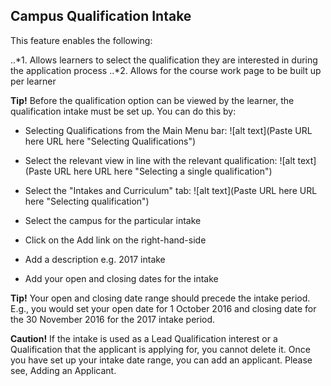 ## **Campus Qualification Intake**

This feature enables the following:

..*1. Allows learners to select the qualification they are interested in during the application process
..*2. Allows for the course work page to be built up per learner

**Tip!** Before the qualification option can be viewed by the learner, the qualification intake must be set up. You can do this by:

-	Selecting Qualifications from the Main Menu bar:
![alt text](Paste URL here URL here "Selecting Qualifications")

-	Select the relevant view in line with the relevant qualification:
![alt text](Paste URL here URL here "Selecting a single qualification")

-	Select the "Intakes and Curriculum" tab:
![alt text](Paste URL here URL here "Selecting qualification")

-	Select the campus for the particular intake
-	Click on the Add link on the right-hand-side
-	Add a description e.g. 2017 intake
-	Add your open and closing dates for the intake

**Tip!** Your open and closing date range should precede the intake period. E.g., you would set your open date for 1 October 2016 and closing date for the 30 November 2016 for the 2017 intake period. 

**Caution!** If the intake is used as a Lead Qualification interest or a Qualification that the applicant is applying for, you cannot delete it. 
Once you have set up your intake date range, you can add an applicant. Please see, Adding an Applicant. 

